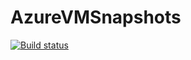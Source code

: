 # AzureVMSnapshots

[![Build status](https://ci.appveyor.com/api/projects/status/2cowwl34qsjw9m34?svg=true)]()
